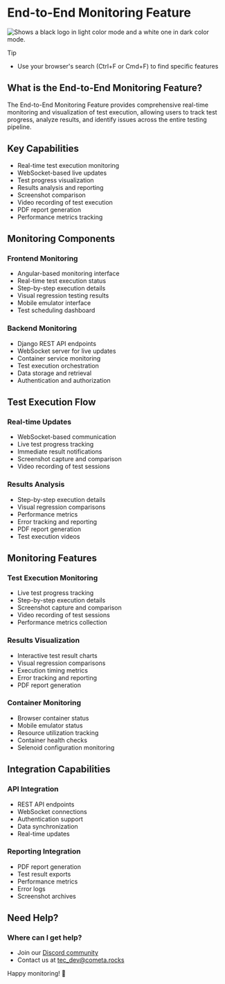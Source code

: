 # End-to-End Monitoring Feature

<picture>
  <source media="(prefers-color-scheme: dark)" srcset="https://raw.githubusercontent.com/cometa-rocks/cometa_documentation/main/img/logos/COMETAROCKS_LogoEslog_Y_W.png">
  <source media="(prefers-color-scheme: light)" srcset="https://raw.githubusercontent.com/cometa-rocks/cometa_documentation/main/img/logos/COMETAROCKS_LogoEslog_Y_B.png">
  <img alt="Shows a black logo in light color mode and a white one in dark color mode." src="https://raw.githubusercontent.com/cometa-rocks/cometa_documentation/main/img/logos/COMETAROCKS_LogoEslog_Y_B.png">
</picture>

> [!TIP]
> - Use your browser's search (Ctrl+F or Cmd+F) to find specific features

## What is the End-to-End Monitoring Feature?
The End-to-End Monitoring Feature provides comprehensive real-time monitoring and visualization of test execution, allowing users to track test progress, analyze results, and identify issues across the entire testing pipeline.

## Key Capabilities
- Real-time test execution monitoring
- WebSocket-based live updates
- Test progress visualization
- Results analysis and reporting
- Screenshot comparison
- Video recording of test execution
- PDF report generation
- Performance metrics tracking

## Monitoring Components

### Frontend Monitoring
- Angular-based monitoring interface
- Real-time test execution status
- Step-by-step execution details
- Visual regression testing results
- Mobile emulator interface
- Test scheduling dashboard

### Backend Monitoring
- Django REST API endpoints
- WebSocket server for live updates
- Container service monitoring
- Test execution orchestration
- Data storage and retrieval
- Authentication and authorization

## Test Execution Flow

### Real-time Updates
- WebSocket-based communication
- Live test progress tracking
- Immediate result notifications
- Screenshot capture and comparison
- Video recording of test sessions

### Results Analysis
- Step-by-step execution details
- Visual regression comparisons
- Performance metrics
- Error tracking and reporting
- PDF report generation
- Test execution videos

## Monitoring Features

### Test Execution Monitoring
- Live test progress tracking
- Step-by-step execution details
- Screenshot capture and comparison
- Video recording of test sessions
- Performance metrics collection

### Results Visualization
- Interactive test result charts
- Visual regression comparisons
- Execution timing metrics
- Error tracking and reporting
- PDF report generation

### Container Monitoring
- Browser container status
- Mobile emulator status
- Resource utilization tracking
- Container health checks
- Selenoid configuration monitoring

## Integration Capabilities

### API Integration
- REST API endpoints
- WebSocket connections
- Authentication support
- Data synchronization
- Real-time updates

### Reporting Integration
- PDF report generation
- Test result exports
- Performance metrics
- Error logs
- Screenshot archives

## Need Help?

### Where can I get help?
- Join our [Discord community](https://discord.gg/PUxt5bsRej)
- Contact us at [tec_dev@cometa.rocks](mailto:tec_dev@cometa.rocks)

Happy monitoring! 🚀 